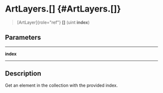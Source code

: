 ArtLayers.\[\] {#ArtLayers.[]}
==============

> [ArtLayer]{role="ref"} **\[\]** (uint **index**)

Parameters
----------

  ----------- --
  **index**   
  ----------- --

Description
-----------

Get an element in the collection with the provided index.
